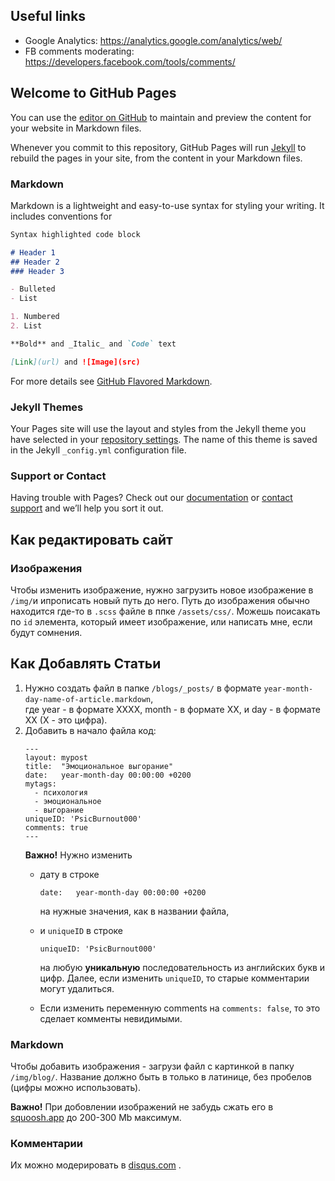 ## Useful links
- Google Analytics: https://analytics.google.com/analytics/web/
- FB comments moderating: https://developers.facebook.com/tools/comments/

## Welcome to GitHub Pages

You can use the [editor on GitHub](https://github.com/alex-kislyakov/alex-kislyakov.github.io/edit/main/README.md) to maintain and preview the content for your website in Markdown files.

Whenever you commit to this repository, GitHub Pages will run [Jekyll](https://jekyllrb.com/) to rebuild the pages in your site, from the content in your Markdown files.

### Markdown

Markdown is a lightweight and easy-to-use syntax for styling your writing. It includes conventions for

```markdown
Syntax highlighted code block

# Header 1
## Header 2
### Header 3

- Bulleted
- List

1. Numbered
2. List

**Bold** and _Italic_ and `Code` text

[Link](url) and ![Image](src)
```

For more details see [GitHub Flavored Markdown](https://guides.github.com/features/mastering-markdown/).

### Jekyll Themes

Your Pages site will use the layout and styles from the Jekyll theme you have selected in your [repository settings](https://github.com/alex-kislyakov/alex-kislyakov.github.io/settings/pages). The name of this theme is saved in the Jekyll `_config.yml` configuration file.

### Support or Contact

Having trouble with Pages? Check out our [documentation](https://docs.github.com/categories/github-pages-basics/) or [contact support](https://support.github.com/contact) and we’ll help you sort it out.

## Как редактировать сайт
### Изображения
Чтобы изменить изображение, нужно загрузить новое изображение
в `/img/`и ипрописать новый путь до него. Путь до изображения
обычно находится где-то в `.scss` файле в ппке `/assets/css/`. 
Можешь поисакать по `id` элемента, который имеет изображение,
или написать мне, если будут сомнения.

## Как Добавлять Статьи
1. Нужно создать файл в папке `/blogs/_posts/` в 
   формате `year-month-day-name-of-article.markdown`,  
   где year - в формате XXXX, month - в формате XX, и day - в формате XX
   (X - это цифра).
2. Добавить в начало файла код:
    ```
    ---
    layout: mypost
    title:  "Эмоциональное выгорание"
    date:   year-month-day 00:00:00 +0200
    mytags:
      - психология
      - эмоциональное
      - выгорание
    uniqueID: 'PsicBurnout000'
    comments: true
    ---
    ``` 
   **Важно!** Нужно изменить 
   - дату в строке
     ```
     date:   year-month-day 00:00:00 +0200
     ```
     на нужные значения, как в названии файла, 
   - и `uniqueID` в строке
     ```
     uniqueID: 'PsicBurnout000'
     ```
     на любую **уникальную** последовательность из английских букв и цифр. 
   Далее, если изменить `uniqueID`, то старые комментарии могут удалиться.  
   
   - Если изменить переменную comments на `comments: false`, то это сделает комменты невидимыми.

### Markdown
Чтобы добавить изображения - загрузи файл с картинкой в папку  `/img/blog/`. 
Название должно быть в только в латинице, без пробелов (цифры можно использовать).

**Важно!** При добовлении изображений не забудь сжать его в [squoosh.app](https://squoosh.app/) до 200-300 Mb максимум.

### Комментарии
Их можно модерировать в [disqus.com](https://disqus.com) .

